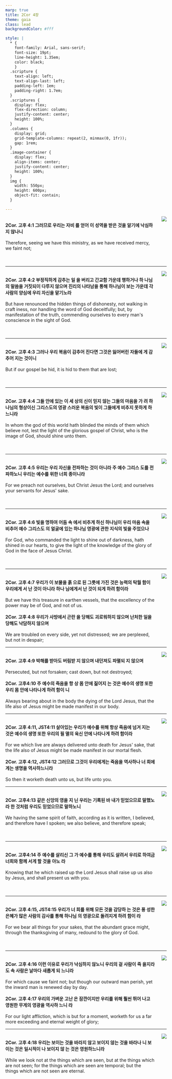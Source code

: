 ```yaml
---
marp: true
title: 2Cor 4장
theme: gaia
class: lead
backgroundColor: #fff

style: |
  * {
    font-family: Arial, sans-serif;
    font-size: 19pt;
    line-height: 1.35em;
    color: black;
    }
  .scripture {
    text-align: left;
    text-align-last: left;
    padding-left: 1em;
    padding-right: 1.7em;
  }
  .scriptures {
    display: flex;
    flex-direction: column;
    justify-content: center;
    height: 100%;
  }
  .columns {
    display: grid;
    grid-template-columns: repeat(2, minmax(0, 1fr));
    gap: 1rem;
  }
  .image-container {
    display: flex;
    align-items: center;
    justify-content: center;
    height: 100%;
  }
  img {
    width: 550px;
    height: 600px;
    object-fit: contain;
  }

---
```


<div class="columns">
  <div class="scriptures">
    <br>
    <div class="scripture">
      <b>2Cor. 고후 4:1 그러므로 우리는 자비 를 얻어 이 성역을 받은 것을 알기에 낙심하지 않나니 
      </b>
    </div>
    <br>
    <div class="scripture">Therefore, seeing we have this ministry, as we have received mercy, we faint not; 
    </div>
    <br>
    <div class="scripture">
      <b>
      </b>
    </div>
    <br>
    <div class="scripture">
    </div>         
  </div>
  <div class="image-container">
    <img src='../../pictures/picture_134.jpg'>
  </div>
</div>

---

<div class="columns">
  <div class="scriptures">
    <br>
    <div class="scripture">
      <b>2Cor. 고후 4:2 부정직하게 감추는 일 을 버리고 간교함 가운데 행하거나 하 나님의 말씀을 거짓되이 다루지 않으며 진리의 나타남을 통해 하나님이 보는 가운데 각 사람의 양심에 우리 자신을 맡기노라 
      </b>
    </div>
    <br>
    <div class="scripture">But have renounced the hidden things of dishonesty, not walking in craft iness, nor handling the word of God deceitfully; but, by manifestation of the truth, commending ourselves to every man's conscience in the sight of God. 
    </div>
    <br>
    <div class="scripture">
      <b>
      </b>
    </div>
    <br>
    <div class="scripture">
    </div>         
  </div>
  <div class="image-container">
    <img src='../../pictures/picture_47.jpg'>
  </div>
</div>

---

<div class="columns">
  <div class="scriptures">
    <br>
    <div class="scripture">
      <b>2Cor. 고후 4:3 그러나 우리 복음이 감추어 진다면 그것은 잃어버린 자들에 게 감추어 지는 것이니 
      </b>
    </div>
    <br>
    <div class="scripture">But if our gospel be hid, it is hid to them that are lost; 
    </div>
    <br>
    <div class="scripture">
      <b>
      </b>
    </div>
    <br>
    <div class="scripture">
    </div>         
  </div>
  <div class="image-container">
    <img src='../../pictures/picture_154.jpg'>
  </div>
</div>

---

<div class="columns">
  <div class="scriptures">
    <br>
    <div class="scripture">
      <b>2Cor. 고후 4:4 그들 안에 있는 이 세 상의 신이 믿지 않는 그들의 마음을 가 려 하나님의 형상이신 그리스도의 영광 스러운 복음의 빛이 그들에게 비추지 못하게 하느니라 
      </b>
    </div>
    <br>
    <div class="scripture">In whom the god of this world hath blinded the minds of them which believe not, lest the light of the glorious gospel of Christ, who is the image of God, should shine unto them. 
    </div>
    <br>
    <div class="scripture">
      <b>
      </b>
    </div>
    <br>
    <div class="scripture">
    </div>         
  </div>
  <div class="image-container">
    <img src='../../pictures/picture_7.jpg'>
  </div>
</div>

---

<div class="columns">
  <div class="scriptures">
    <br>
    <div class="scripture">
      <b>2Cor. 고후 4:5 우리는 우리 자신을 전파하는 것이 아니라 주 예수 그리스 도를 전파하노니 우리는 예수를 위한 너희 종이니라 
      </b>
    </div>
    <br>
    <div class="scripture">For we preach not ourselves, but Christ Jesus the Lord; and ourselves your servants for Jesus' sake. 
    </div>
    <br>
    <div class="scripture">
      <b>
      </b>
    </div>
    <br>
    <div class="scripture">
    </div>         
  </div>
  <div class="image-container">
    <img src='../../pictures/picture_52.jpg'>
  </div>
</div>

---

<div class="columns">
  <div class="scriptures">
    <br>
    <div class="scripture">
      <b>2Cor. 고후 4:6 빛을 명하여 어둠 속 에서 비추게 하신 하나님이 우리 마음 속을 비추어 예수 그리스도 의 얼굴에 있는 하나님 영광에 관한 지식의 빛을 주었으나 
      </b>
    </div>
    <br>
    <div class="scripture">For God, who commanded the light to shine out of darkness, hath shined in our hearts, to give the light of the knowledge of the glory of God in the face of Jesus Christ. 
    </div>
    <br>
    <div class="scripture">
      <b>
      </b>
    </div>
    <br>
    <div class="scripture">
    </div>         
  </div>
  <div class="image-container">
    <img src='../../pictures/picture_147.jpg'>
  </div>
</div>

---

<div class="columns">
  <div class="scriptures">
    <br>
    <div class="scripture">
      <b>2Cor. 고후 4:7 우리가 이 보물을 흙 으로 된 그릇에 가진 것은 능력의 탁월 함이 우리에게 서 난 것이 아니라 하나 님에게서 난 것이 되게 하려 함이라 
      </b>
    </div>
    <br>
    <div class="scripture">But we have this treasure in earthen vessels, that the excellency of the power may be of God, and not of us. 
    </div>
    <br>
    <div class="scripture">
      <b>2Cor. 고후 4:8 우리가 사방에서 곤란 을 당해도 괴로워하지 않으며 난처한 일을 당해도 낙담하지 않으며 
      </b>
    </div>
    <br>
    <div class="scripture">We are troubled on every side, yet not distressed; we are perplexed, but not in despair; 
    </div>         
  </div>
  <div class="image-container">
    <img src='../../pictures/picture_78.jpg'>
  </div>
</div>

---

<div class="columns">
  <div class="scriptures">
    <br>
    <div class="scripture">
      <b>2Cor. 고후 4:9 박해를 받아도 버림받 지 않으며 내던져도 파멸되 지 않으며 
      </b>
    </div>
    <br>
    <div class="scripture">Persecuted, but not forsaken; cast down, but not destroyed; 
    </div>
    <br>
    <div class="scripture">
      <b>2Cor. 고후4:10 주 예수의 죽음을 항 상 몸 안에 짊어지 는 것은 예수의 생명 또한 우리 몸 안에 나타나게 하려 함이 니 
      </b>
    </div>
    <br>
    <div class="scripture">Always bearing about in the body the dying of the Lord Jesus, that the life also of Jesus might be made manifest in our body. 
    </div>         
  </div>
  <div class="image-container">
    <img src='../../pictures/picture_112.jpg'>
  </div>
</div>

---

<div class="columns">
  <div class="scriptures">
    <br>
    <div class="scripture">
      <b>2Cor. 고후 4:11, JST4:11 살아있는 우리가 예수를 위해 항상 죽음에 넘겨 지는 것은 예수의 생명 또한 우리의 필 멸의 육신 안에 나타나게 하려 함이라 
      </b>
    </div>
    <br>
    <div class="scripture">For we which live are always delivered unto death for Jesus' sake, that the life also of Jesus might be made manifest in our mortal flesh. 
    </div>
    <br>
    <div class="scripture">
      <b>2Cor. 고후 4:12, JST4:12 그러므로 그것이 우리에게는 죽음을 역사하나 너 희에게는 생명을 역사하느니라 
      </b>
    </div>
    <br>
    <div class="scripture">So then it worketh death unto us, but life unto you. 
    </div>         
  </div>
  <div class="image-container">
    <img src='../../pictures/picture_110.jpg'>
  </div>
</div>

---

<div class="columns">
  <div class="scriptures">
    <br>
    <div class="scripture">
      <b>2Cor. 고후4:13 같은 신앙의 영을 지 닌 우리는 기록된 바 내가 믿었으므로 말했노라 한 것처럼 우리도 믿었으므로 말하노니 
      </b>
    </div>
    <br>
    <div class="scripture">We having the same spirit of faith, according as it is written, I believed, and therefore have I spoken; we also believe, and therefore speak; 
    </div>
    <br>
    <div class="scripture">
      <b>
      </b>
    </div>
    <br>
    <div class="scripture">
    </div>         
  </div>
  <div class="image-container">
    <img src='../../pictures/picture_54.jpg'>
  </div>
</div>

---

<div class="columns">
  <div class="scriptures">
    <br>
    <div class="scripture">
      <b>2Cor. 고후4:14 주 예수를 살리신 그 가 예수를 통해 우리도 살려서 우리로 하여금 너희와 함께 서게 할 것을 아노 라 
      </b>
    </div>
    <br>
    <div class="scripture">Knowing that he which raised up the Lord Jesus shall raise up us also by Jesus, and shall present us with you. 
    </div>
    <br>
    <div class="scripture">
      <b>
      </b>
    </div>
    <br>
    <div class="scripture">
    </div>         
  </div>
  <div class="image-container">
    <img src='../../pictures/picture_149.jpg'>
  </div>
</div>

---

<div class="columns">
  <div class="scriptures">
    <br>
    <div class="scripture">
      <b>2Cor. 고후 4:15, JST4:15 우리가 너 희를 위해 모든 것을 감당하 는 것은 풍 성한 은혜가 많은 사람의 감사를 통해 하나님 의 영광으로 돌려지게 하려 함이 라 
      </b>
    </div>
    <br>
    <div class="scripture">For we bear all things for your sakes, that the abundant grace might, through the thanksgiving of many, redound to the glory of God. 
    </div>
    <br>
    <div class="scripture">
      <b>
      </b>
    </div>
    <br>
    <div class="scripture">
    </div>         
  </div>
  <div class="image-container">
    <img src='../../pictures/picture_119.jpg'>
  </div>
</div>

---

<div class="columns">
  <div class="scriptures">
    <br>
    <div class="scripture">
      <b>2Cor. 고후 4:16 이런 이유로 우리가 낙심하지 않노니 우리의 겉 사람이 죽 을지라도 속 사람은 날마다 새롭게 되 느니라 
      </b>
    </div>
    <br>
    <div class="scripture">For which cause we faint not; but though our outward man perish, yet the inward man is renewed day by day. 
    </div>
    <br>
    <div class="scripture">
      <b>2Cor. 고후 4:17 우리의 가벼운 고난 은 잠깐이지만 우리를 위해 훨씬 뛰어 나고 영원한 무게의 영광을 역사하 느니 라 
      </b>
    </div>
    <br>
    <div class="scripture">For our light affliction, which is but for a moment, worketh for us a far more exceeding and eternal weight of glory; 
    </div>         
  </div>
  <div class="image-container">
    <img src='../../pictures/picture_63.jpg'>
  </div>
</div>

---

<div class="columns">
  <div class="scriptures">
    <br>
    <div class="scripture">
      <b>2Cor. 고후 4:18 우리는 보이는 것을 바라지 않고 보이지 않는 것을 바라나 니 보이는 것은 일시적이 나 보이지 않 는 것은 영원하느니라 
      </b>
    </div>
    <br>
    <div class="scripture">While we look not at the things which are seen, but at the things which are not seen; for the things which are seen are temporal; but the things which are not seen are eternal.
    </div>
    <br>
    <div class="scripture">
      <b>
      </b>
    </div>
    <br>
    <div class="scripture">
    </div>         
  </div>
  <div class="image-container">
    <img src='../../pictures/picture_139.jpg'>
  </div>
</div>

